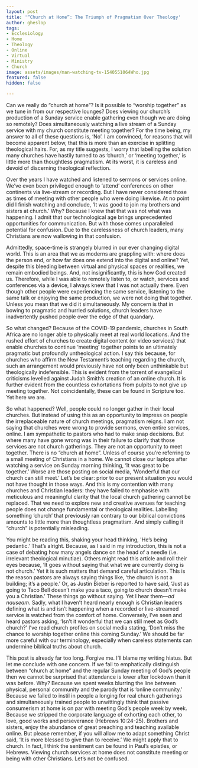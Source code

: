 ```yaml
---
layout: post
title: '“Church at Home”: The Triumph of Pragmatism Over Theology'
author: gheslop
tags:
- Ecclesiology
- Home
- Theology
- Online
- Virtual
- Ministry
- Church
image: assets/images/man-watching-tv-1540551064Who.jpg
featured: false
hidden: false

---
```

Can we really do “church at home”? Is it possible to “worship together” as we tune in from our respective lounges? Does viewing our church’s production of a Sunday service enable gathering even though we are doing so remotely? Does simultaneously watching a live stream of a Sunday service with my church constitute meeting together? For the time being, my answer to all of these questions is, ‘No’. I am convinced, for reasons that will become apparent below, that this is more than an exercise in splitting theological hairs. For, as my title suggests, I worry that labelling the solution many churches have hastily turned to as ‘church,’ or ‘meeting together,’ is little more than thoughtless pragmatism. At its worst, it is careless and devoid of discerning theological reflection.

Over the years I have watched and listened to sermons or services online. We’ve even been privileged enough to ‘attend’ conferences on other continents via live-stream or recording. But I have never considered those as times of meeting with other people who were doing likewise. At no point did I finish watching and conclude, ‘It was good to join my brothers and sisters at church.’ Why? Because I knew that that was not what was happening. I admit that our technological age brings unprecedented opportunities for communication. But with those comes unparalleled potential for confusion. Due to the carelessness of church leaders, many Christians are now wallowing in that confusion.

Admittedly, space-time is strangely blurred in our ever changing digital world. This is an area that we as moderns are grappling with: where does the person end, or how far does one extend into the digital and online? Yet, despite this bleeding between virtual and physical spaces or realities, we remain embodied beings. And, not insignificantly, this is how God created us. Therefore, while I was able to remotely listen to, or watch, services and conferences via a device, I always knew that I was not actually there. Even though other people were experiencing the same service, listening to the same talk or enjoying the same production, we were not doing that together. Unless you mean that we did it simultaneously. My concern is that in bowing to pragmatic and hurried solutions, church leaders have inadvertently pushed people over the edge of that quandary.

So what changed? Because of the COVID-19 pandemic, churches in South Africa are no longer able to physically meet at real world locations. And the rushed effort of churches to create digital content (or video services) that enable churches to continue ‘meeting’ together points to an ultimately pragmatic but profoundly untheological action. I say this because, for churches who affirm the New Testament’s teaching regarding the church, such an arrangement would previously have not only been unthinkable but theologically indefensible. This is evident from the torrent of evangelical criticisms levelled against Judah Smith’s creation of an online church. It is further evident from the countless exhortations from pulpits to not give up meeting together. Not coincidentally, these can be found in Scripture too. Yet here we are.

So what happened? Well, people could no longer gather in their local churches. But instead of using this as an opportunity to impress on people the irreplaceable nature of church meetings, pragmatism reigns. I am not saying that churches were wrong to provide sermons, even entire services, online. I am sympathetic to pastors who had to make snap decisions. But where many have gone wrong was in their failure to clarify that those services are not church gatherings. They are not an opportunity to meet together. There is no “church at home”. Unless of course you’re referring to a small meeting of Christians in a home. We cannot close our laptops after watching a service on Sunday morning thinking, ‘It was great to be together.’ Worse are those posting on social media, ‘Wonderful that our church can still meet.’ Let’s be clear: prior to our present situation you would not have thought in those ways. And this is my contention with many churches and Christian leaders: they have failed to emphasise with meticulous and meaningful clarity that the local church gathering cannot be replaced. That we need to explore new and creative avenues for teaching people does not change fundamental or theological realities. Labelling something ‘church’ that previously ran contrary to our biblical convictions amounts to little more than thoughtless pragmatism. And simply calling it “church” is potentially misleading.

You might be reading this, shaking your head thinking, 'He’s being pedantic.' That’s alright. Because, as I said in my introduction, this is not a case of debating how many angels dance on the head of a needle (i.e. irrelevant theological minutiae). Others might read this article and roll their eyes because, ‘It goes without saying that what we are currently doing is not church.’ Yet it is such matters that demand careful articulation. This is the reason pastors are always saying things like, ‘the church is not a building; it’s a people.’ Or, as Justin Bieber is reported to have said, ‘Just as going to Taco Bell doesn’t make you a taco, going to church doesn’t make you a Christian.’ These things go without saying. Yet I hear them—_ad nauseam_. Sadly, what I haven’t heard nearly enough is Christian leaders defining what is and isn’t happening when a recorded or live-streamed service is watched from the comfort of home. Conversely, I’ve seen and heard pastors asking, ‘Isn’t it wonderful that we can still meet as God’s church?’ I’ve read church profiles on social media stating, ‘Don’t miss the chance to worship together online this coming Sunday.’ We should be far more careful with our terminology, especially when careless statements can undermine biblical truths about church.

This post is already far too long. Forgive me. I’ll blame my writing hiatus. But let me conclude with one concern. If we fail to emphatically distinguish between “church at home” and the regular Sunday meeting of God’s people then we cannot be surprised that attendance is lower after lockdown than it was before. Why? Because we spent weeks blurring the line between physical, personal community and the parody that is ‘online community.’ Because we failed to instil in people a longing for real church gatherings and simultaneously trained people to unwittingly think that passive consumerism at home is on par with meeting God’s people week by week. Because we stripped the corporate language of exhorting each other, to love, good works and perseverance (Hebrews 10:24-25). Brothers and sisters, enjoy the abundance of great preaching and teaching available online. But please remember, if you will allow me to adapt something Christ said, ‘It is more blessed to give than to receive.’ We might apply that to church. In fact, I think the sentiment can be found in Paul’s epistles, or Hebrews. Viewing church services at home does not constitute meeting or being with other Christians. Let’s not be confused.
